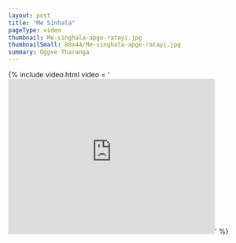 ```yaml
---
layout: post
title: "Me Sinhala"
pageType: video
thumbnail: Me-singhala-apge-ratayi.jpg
thumbnailSmall: 80x44/Me-singhala-apge-ratayi.jpg
summary: Oggve Tharanga
---
```


{% include video.html video = '<iframe width="420" height="315" src="https://www.youtube.com/embed/V0p0PCSqu7o" frameborder="0" allowfullscreen></iframe>' %} 
